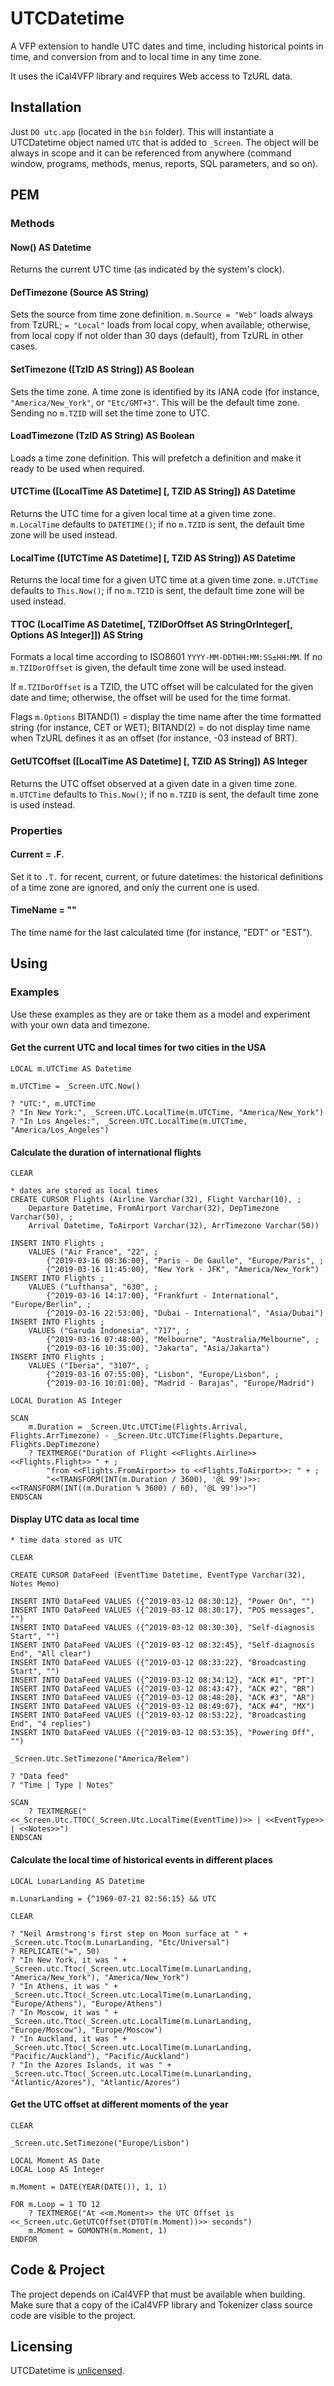 # UTCDatetime

A VFP extension to handle UTC dates and time, including historical points in time, and conversion from and to local time in any time zone.

It uses the iCal4VFP library and requires Web access to TzURL data.

## Installation

Just `DO utc.app` (located in the `bin` folder). This will instantiate a UTCDatetime object named `UTC` that is added to `_Screen`. The object will be always in scope and it can be referenced from anywhere (command window, programs, methods, menus, reports, SQL parameters, and so on).

## PEM

### Methods

#### Now() AS Datetime

Returns the current UTC time (as indicated by the system's clock).

#### DefTimezone (Source AS String)

Sets the source from time zone definition. `m.Source = "Web"` loads always from TzURL; `= "Local"` loads from local copy, when available; otherwise, from local copy if not older than 30 days (default), from TzURL in other cases.

#### SetTimezone ([TzID AS String]) AS Boolean

Sets the time zone. A time zone is identified by its IANA code (for instance, `"America/New_York"`, or `"Etc/GMT+3"`. This will be the default time zone. Sending no `m.TZID` will set the time zone to UTC. 

#### LoadTimezone (TzID AS String) AS Boolean

Loads a time zone definition. This will prefetch a definition and make it ready to be used when required.

#### UTCTime ([LocalTime AS Datetime] [, TZID AS String]) AS Datetime

Returns the UTC time for a given local time at a given time zone. `m.LocalTime` defaults to `DATETIME()`; if no `m.TZID` is sent, the default time zone will be used instead.

#### LocalTime ([UTCTime AS Datetime] [, TZID AS String]) AS Datetime

Returns the local time for a given UTC time at a given time zone. `m.UTCTime` defaults to `This.Now()`; if no `m.TZID` is sent, the default time zone will be used instead.

#### TTOC (LocalTime AS Datetime[, TZIDorOffset AS StringOrInteger[, Options AS Integer]]) AS String

Formats a local time according to ISO8601 `YYYY-MM-DDTHH:MM:SS±HH:MM`.  If no `m.TZIDorOffset` is given, the default time zone will be used instead.

If `m.TZIDorOffset` is a TZID, the UTC offset will be calculated for the given date and time; otherwise, the offset will be used for the time format.

Flags `m.Options` BITAND(1) = display the time name after the time formatted string (for instance, CET or WET); BITAND(2) = do not display time name when TzURL defines it as an offset (for instance, -03 instead of BRT). 

#### GetUTCOffset ([LocalTime AS Datetime] [, TZID AS String]) AS Integer

Returns the UTC offset observed at a given date in a given time zone. `m.UTCTime` defaults to `This.Now()`; if no `m.TZID` is sent, the default time zone is used instead.

### Properties

#### Current = .F.

Set it to `.T.` for recent, current, or future datetimes: the historical definitions of a time zone are ignored, and only the current one is used.

#### TimeName = ""

The time name for the last calculated time (for instance, "EDT" or "EST").

## Using

### Examples

Use these examples as they are or take them as a model and experiment with your own data and timezone.

#### Get the current UTC and local times for two cities in the USA

```foxpro
LOCAL m.UTCTime AS Datetime

m.UTCTime = _Screen.UTC.Now()

? "UTC:", m.UTCTime
? "In New York:", _Screen.UTC.LocalTime(m.UTCTime, "America/New_York")
? "In Los Angeles:", _Screen.UTC.LocalTime(m.UTCTime, "America/Los_Angeles")
```

#### Calculate the duration of international flights

```foxpro
CLEAR

* dates are stored as local times
CREATE CURSOR Flights (Airline Varchar(32), Flight Varchar(10), ;
	Departure Datetime, FromAirport Varchar(32), DepTimezone Varchar(50), ;
	Arrival Datetime, ToAirport Varchar(32), ArrTimezone Varchar(50))

INSERT INTO Flights ;
	VALUES ("Air France", "22", ;
		{^2019-03-16 08:36:00}, "Paris - De Gaulle", "Europe/Paris", ;
		{^2019-03-16 11:45:00}, "New York - JFK", "America/New_York")
INSERT INTO Flights ;
	VALUES ("Lufthansa", "630", ;
		{^2019-03-16 14:17:00}, "Frankfurt - International", "Europe/Berlin", ;
		{^2019-03-16 22:53:00}, "Dubai - International", "Asia/Dubai")
INSERT INTO Flights ;
	VALUES ("Garuda Indonesia", "717", ;
		{^2019-03-16 07:48:00}, "Melbourne", "Australia/Melbourne", ;
		{^2019-03-16 10:35:00}, "Jakarta", "Asia/Jakarta")
INSERT INTO Flights ;
	VALUES ("Iberia", "3107", ;
		{^2019-03-16 07:55:00}, "Lisbon", "Europe/Lisbon", ;
		{^2019-03-16 10:01:00}, "Madrid - Barajas", "Europe/Madrid")

LOCAL Duration AS Integer

SCAN
	m.Duration = _Screen.Utc.UTCTime(Flights.Arrival, Flights.ArrTimezone) - _Screen.Utc.UTCTime(Flights.Departure, Flights.DepTimezone)
	? TEXTMERGE("Duration of Flight <<Flights.Airline>> <<Flights.Flight>> " + ;
		"from <<Flights.FromAirport>> to <<Flights.ToAirport>>: " + ;
		"<<TRANSFORM(INT(m.Duration / 3600), '@L 99')>>:<<TRANSFORM(INT((m.Duration % 3600) / 60), '@L 99')>>")
ENDSCAN
```

#### Display UTC data as local time

```foxpro
* time data stored as UTC

CLEAR

CREATE CURSOR DataFeed (EventTime Datetime, EventType Varchar(32), Notes Memo)

INSERT INTO DataFeed VALUES ({^2019-03-12 08:30:12}, "Power On", "")
INSERT INTO DataFeed VALUES ({^2019-03-12 08:30:17}, "POS messages", "")
INSERT INTO DataFeed VALUES ({^2019-03-12 08:30:30}, "Self-diagnosis Start", "")
INSERT INTO DataFeed VALUES ({^2019-03-12 08:32:45}, "Self-diagnosis End", "All clear")
INSERT INTO DataFeed VALUES ({^2019-03-12 08:33:22}, "Broadcasting Start", "")
INSERT INTO DataFeed VALUES ({^2019-03-12 08:34:12}, "ACK #1", "PT")
INSERT INTO DataFeed VALUES ({^2019-03-12 08:43:47}, "ACK #2", "BR")
INSERT INTO DataFeed VALUES ({^2019-03-12 08:48:20}, "ACK #3", "AR")
INSERT INTO DataFeed VALUES ({^2019-03-12 08:49:07}, "ACK #4", "MX")
INSERT INTO DataFeed VALUES ({^2019-03-12 08:53:22}, "Broadcasting End", "4 replies")
INSERT INTO DataFeed VALUES ({^2019-03-12 08:53:35}, "Powering Off", "")

_Screen.Utc.SetTimezone("America/Belem")

? "Data feed"
? "Time | Type | Notes"

SCAN
	? TEXTMERGE("<<_Screen.Utc.TTOC(_Screen.Utc.LocalTime(EventTime))>> | <<EventType>> | <<Notes>>")
ENDSCAN
```

#### Calculate the local time of historical events in different places

```foxpro
LOCAL LunarLanding AS Datetime

m.LunarLanding = {^1969-07-21 02:56:15}	&& UTC

CLEAR

? "Neil Armstrong's first step on Moon surface at " + _Screen.utc.Ttoc(m.LunarLanding, "Etc/Universal")
? REPLICATE("=", 50)
? "In New York, it was " + _Screen.utc.Ttoc(_Screen.utc.LocalTime(m.LunarLanding, "America/New_York"), "America/New_York")
? "In Athens, it was " + _Screen.utc.Ttoc(_Screen.utc.LocalTime(m.LunarLanding, "Europe/Athens"), "Europe/Athens")
? "In Moscow, it was " + _Screen.utc.Ttoc(_Screen.utc.LocalTime(m.LunarLanding, "Europe/Moscow"), "Europe/Moscow")
? "In Auckland, it was " + _Screen.utc.Ttoc(_Screen.utc.LocalTime(m.LunarLanding, "Pacific/Auckland"), "Pacific/Auckland")
? "In the Azores Islands, it was " + _Screen.utc.Ttoc(_Screen.utc.LocalTime(m.LunarLanding, "Atlantic/Azores"), "Atlantic/Azores")
```

#### Get the UTC offset at different moments of the year

```foxpro
CLEAR

_Screen.utc.SetTimezone("Europe/Lisbon")

LOCAL Moment AS Date
LOCAL Loop AS Integer

m.Moment = DATE(YEAR(DATE()), 1, 1)

FOR m.Loop = 1 TO 12
	? TEXTMERGE("At <<m.Moment>> the UTC Offset is <<_Screen.utc.GetUTCOffset(DTOT(m.Moment))>> seconds")
	m.Moment = GOMONTH(m.Moment, 1)
ENDFOR
```

## Code & Project

The project depends on iCal4VFP that must be available when building. Make sure that a copy of the iCal4VFP library and Tokenizer class source code are visible to the project.

## Licensing

UTCDatetime is [unlicensed](UNLICENSE.md "unlicensed").
